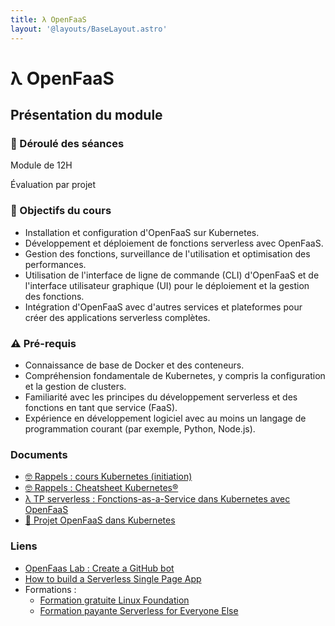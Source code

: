 ```yaml
---
title: λ OpenFaaS
layout: '@layouts/BaseLayout.astro'
---
```


# λ  OpenFaaS

## Présentation du module

### 📅 Déroulé des séances

Module de 12H

Évaluation par projet

### 🎯 Objectifs du cours

- Installation et configuration d'OpenFaaS sur Kubernetes.
- Développement et déploiement de fonctions serverless avec OpenFaaS.
- Gestion des fonctions, surveillance de l'utilisation et optimisation des performances.
- Utilisation de l'interface de ligne de commande (CLI) d'OpenFaaS et de l'interface utilisateur graphique (UI) pour le déploiement et la gestion des fonctions.
- Intégration d'OpenFaaS avec d'autres services et plateformes pour créer des applications serverless complètes.

### ⚠️ Pré-requis

- Connaissance de base de Docker et des conteneurs.
- Compréhension fondamentale de Kubernetes, y compris la configuration et la gestion de clusters.
- Familiarité avec les principes du développement serverless et des fonctions en tant que service (FaaS).
- Expérience en développement logiciel avec au moins un langage de programmation courant (par exemple, Python, Node.js).

### Documents

- [🤓 Rappels : cours Kubernetes (initiation)](/cours/docker/kubernetes-cours-mini)
- [🤓 Rappels : Cheatsheet Kubernetes®](/cours/docker/kubernetes-cheatsheet)
- [λ TP serverless : Fonctions-as-a-Service dans Kubernetes avec OpenFaaS](/cours/docker/openfaas-tp)
- [📌 Projet OpenFaaS dans Kubernetes](/cours/docker/openfaas-projet)

### Liens

- [OpenFaas Lab : Create a GitHub bot](https://github.com/openfaas/workshop/blob/master/lab5.md)
- [How to build a Serverless Single Page App](https://www.openfaas.com/blog/serverless-single-page-app/)
- Formations :
  - [Formation gratuite Linux Foundation](https://www.openfaas.com/blog/introduction-to-serverless-linuxfoundation/)
  - [Formation payante Serverless for Everyone Else](https://openfaas.gumroad.com/l/serverless-for-everyone-else)

